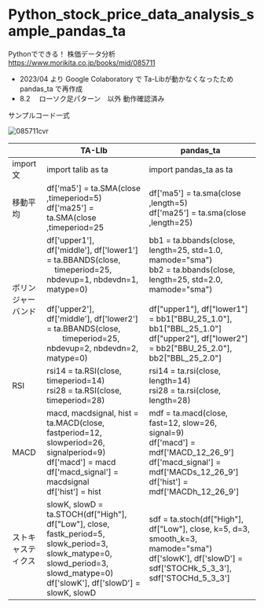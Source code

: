 # Python_stock_price_data_analysis_sample_pandas_ta


Pythonでできる！ 株価データ分析
https://www.morikita.co.jp/books/mid/085711

- 2023/04 より Google Colaboratory で Ta-Libが動かなくなったため pandas_ta で再作成
- 8.2 　ローソク足パターン　以外 動作確認済み

サンプルコード一式

![085711cvr](https://user-images.githubusercontent.com/6063541/213907253-a3718b4d-8a66-49e4-84a2-650789dd73a3.jpg)

|<br>|TA-LIb|pandas_ta|
|--|--|--|
|import文	| import talib as ta	| import pandas_ta as ta |
|移動平均	| df['ma5'] = ta.SMA(close ,timeperiod=5)<br>df['ma25'] = ta.SMA(close ,timeperiod=25	| df['ma5'] = ta.sma(close ,length=5)<br>df['ma25'] = ta.sma(close ,length=25) |
|ボリンジャー<br>バンド | df['upper1'], df['middle'], df['lower1'] = ta.BBANDS(close, <br> 　timeperiod=25, nbdevup=1, nbdevdn=1, matype=0)<br><br>df['upper2'], df['middle'], df['lower2'] = ta.BBANDS(close, <br>　　timeperiod=25, nbdevup=2, nbdevdn=2, matype=0)| bb1 = ta.bbands(close, length=25, std=1.0, mamode="sma")<br>bb2 = ta.bbands(close, length=25, std=2.0, mamode="sma")<br><br>df["upper1"], df["lower1"] = bb1["BBU_25_1.0"], bb1["BBL_25_1.0"]<br>df["upper2"], df["lower2"] = bb2["BBU_25_2.0"], bb2["BBL_25_2.0"] |
|RSI | rsi14 = ta.RSI(close, timeperiod=14)<br>rsi28 = ta.RSI(close, timeperiod=28)| rsi14 = ta.rsi(close, length=14)<br>rsi28 = ta.rsi(close, length=28)|
|MACD | macd, macdsignal, hist = ta.MACD(close, fastperiod=12, slowperiod=26, signalperiod=9)<br>df['macd'] = macd<br>df['macd_signal'] = macdsignal<br>df['hist'] = hist| mdf = ta.macd(close, fast=12, slow=26, signal=9)<br>df['macd'] = mdf['MACD_12_26_9']<br>df['macd_signal'] = mdf['MACDs_12_26_9']<br>df['hist'] = mdf['MACDh_12_26_9']|
|ストキャスティクス | slowK, slowD = ta.STOCH(df["High"], df["Low"], close,<br>         fastk_period=5, slowk_period=3,<br>          slowk_matype=0, slowd_period=3, <br>         slowd_matype=0)<br>df['slowK'], df['slowD'] = slowK, slowD| sdf = ta.stoch(df["High"], df["Low"], close, k=5, d=3, smooth_k=3, mamode="sma")<br>df['slowK'], df['slowD'] = sdf['STOCHk_5_3_3'], sdf['STOCHd_5_3_3']|

